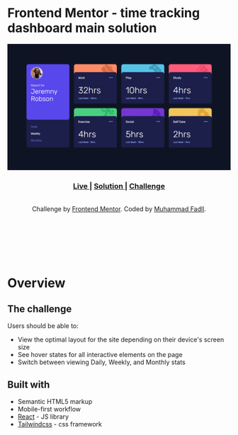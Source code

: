 # Frontend Mentor - time tracking dashboard main solution

![Design preview for the time tracking dashboard main coding challenge](./screenshot-web.png)

<div align="center">
  <h3>
    <a href="#">
      Live
    </a>
    <span> | </span>
    <a href="#">
      Solution
    </a>
   <span> | </span>
    <a href="#">
      Challenge
    </a>
  </h3>
</div>
<br>
<div align="center" >Challenge by <a href="https://www.frontendmentor.io/challenges/pricing-component-with-toggle-8vPwRMIC/hub/pricing-component-with-toggle-ujnNTI8hI" target="_blank" >Frontend Mentor</a>. Coded by <a href="https://github.com/fadelun" >Muhammad Fadll</a>.</div>

<br>
<br>
<br>
<br>
<br>
<br>

# Overview

## The challenge

Users should be able to:

- View the optimal layout for the site depending on their device's screen size
- See hover states for all interactive elements on the page
- Switch between viewing Daily, Weekly, and Monthly stats

## Built with

- Semantic HTML5 markup
- Mobile-first workflow
- [React](https://reactjs.org/) - JS library
- [Tailwindcss](https://tailwindcss.com) - css framework
